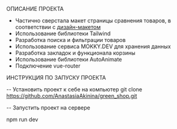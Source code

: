 ОПИСАНИЕ ПРОЕКТА

- Частично сверстала макет страницы сравнения товаров, в соответствии с [дизайн-макетом](<https://www.figma.com/design/T9fNIlcua3pIuuZuBoQPOQ/%D1%80%D0%B0%D1%81%D1%82%D0%B5%D0%BD%D0%B8%D1%8F-(Copy)?node-id=2-2&t=Vwhtg6LGuEVyxAN5-0>)
- Использование библиотеки Tailwind
- Разработка поиска и фильтрации товаров
- Использование сервиса MOKKY.DEV для хранения данных
- Разработка закладок и функционала корзины
- Использование библиотеки AutoAnimate
- Подключение vue-router

ИНСТРУКЦИЯ ПО ЗАПУСКУ ПРОЕКТА

-- Установить проект к себе на компьютер
git clone https://github.com/AnastasiaAkinina/green_shop.git

-- Запустить проект на сервере

npm run dev
